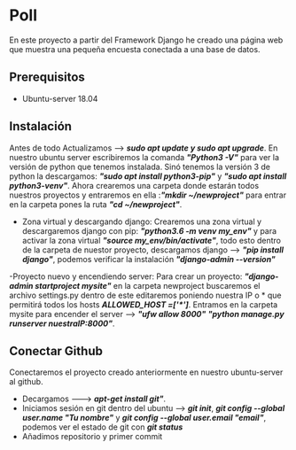 # Poll
En este proyecto a partir del Framework Django he creado una página web que muestra una pequeña encuesta conectada a una base de datos.
## Prerequisitos
- Ubuntu-server 18.04
## Instalación
Antes de todo Actualizamos --> **_sudo apt update y sudo apt upgrade_**.
En nuestro ubuntu server escribiremos la comanda **_"Python3  -V"_** para ver la versión de python que tenemos instalada.
Sinó tenemos la versión 3 de python la descargamos: **_"sudo apt install python3-pip"_** y **_"sudo apt install python3-venv"_**.
Ahora crearemos una carpeta donde estarán todos nuestros proyectos y entraremos en ella :**_"mkdir ~/newproject"_** para entrar en la carpeta pones la ruta **_"cd ~/newproject"_**.
- Zona virtual y descargando django:
Crearemos una zona virtual y descargaremos django con pip: **_"python3.6 -m venv my_env"_** y para activar la zona virtual **_"source my_env/bin/activate"_**, todo esto dentro de la carpeta de nuestor proyecto, descargamos django --> **_"pip install django"_**, podemos verificar la instalación **_"django-admin --version"_**

-Proyecto nuevo y encendiendo server: Para crear un proyecto: **_"django-admin startproject mysite"_** en la carpeta newproject buscaremos el archivo settings.py dentro de este editaremos poniendo nuestra IP o * que permitirá todos los hosts **_ALLOWED_HOST =['*']_**.
Entramos en la carpeta mysite para encender el server --> **_"ufw allow 8000"_**  **_"python manage.py runserver nuestraIP:8000"_**. 
## Conectar Github
Conectaremos el proyecto creado anteriormente en nuestro ubuntu-server al github.
- Decargamos ---> **_apt-get install git"_**.
- Iniciamos sesión en git dentro del ubuntu --> **_git init_**, **_git config --global user.name "Tu nombre"_** y **_git config --global user.email "email"_**, podemos ver el estado de git con **_git status_**
- Añadimos repositorio y primer commit



